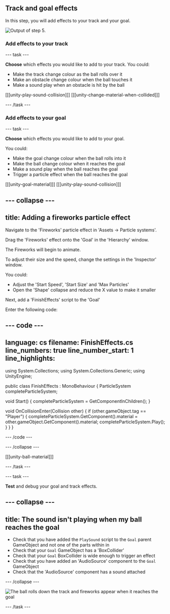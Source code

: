 ##  Track and goal effects

In this step, you will add effects to your track and your goal. 

![Output of step 5.](images/output5.png)

### Add effects to your track

--- task ---

**Choose** which effects you would like to add to your track. You could:
+ Make the track change colour as the ball rolls over it
+ Make an obstacle change colour when the ball touches it
+ Make a sound play when an obstacle is hit by the ball

[[[unity-play-sound-collision]]]
[[[unity-change-material-when-collided]]]

--- /task ---

### Add effects to your goal

--- task ---

**Choose** which effects you would like to add to your goal. 

You could:
+ Make the goal change colour when the ball rolls into it
+ Make the ball change colour when it reaches the goal
+ Make a sound play when the ball reaches the goal
+ Trigger a particle effect when the ball reaches the goal

[[[unity-goal-material]]]
[[[unity-play-sound-collision]]]

--- collapse ---
---
title: Adding a fireworks particle effect
---

Navigate to the 'Fireworks' particle effect in 'Assets -> Particle systems'.

Drag the 'Fireworks' effect onto the 'Goal' in the 'Hierarchy' window. 

The Fireworks will begin to animate.

To adjust their size and the speed, change the settings in the 'Inspector' window.

You could:
+ Adjust the 'Start Speed', 'Start Size' and 'Max Particles'
+ Open the 'Shape' collapse and reduce the X value to make it smaller

Next, add a 'FinishEffects' script to the 'Goal'

Enter the following code:

--- code ---
---
language: cs
filename: FinishEffects.cs
line_numbers: true
line_number_start: 1
line_highlights: 
---

using System.Collections;
using System.Collections.Generic;
using UnityEngine;


public class FinishEffects : MonoBehaviour
{
   ParticleSystem completeParticleSystem;

   void Start()
   {
       completeParticleSystem = GetComponentInChildren<ParticleSystem>();
   }


   void OnCollisionEnter(Collision other)
   {
       if (other.gameObject.tag == "Player")
       {
           completeParticleSystem.GetComponent<ParticleSystemRenderer>().material = other.gameObject.GetComponent<Renderer>().material;
           completeParticleSystem.Play();
       }
   }
}

--- /code ---

--- /collapse ---

[[[unity-ball-material]]]

--- /task ---

--- task ---

**Test** and debug your goal and track effects. 

--- collapse ---
---
title: The sound isn't playing when my ball reaches the goal
---

+ Check that you have added the `PlaySound` script to the `Goal` parent GameObject and not one of the parts within in
+ Check that your `Goal` GameObject has a 'BoxCollider'
+ Check that your `Goal` BoxCollider is wide enough to trigger an effect
+ Check that you have added an 'AudioSource' component to the `Goal` GameObject
+ Check that the 'AudioSource' component has a sound attached

--- /collapse ---

![The ball rolls down the track and fireworks appear when it reaches the goal](images/track-effects.gif)

--- /task ---
